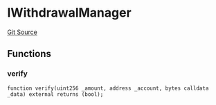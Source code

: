# IWithdrawalManager
[Git Source](https://github.com/jordaniza/auxo-governance/blob/a1f69a902e4549a031b707b4f353e1bf999b68f6/src/interfaces/IWithdrawalManager.sol)


## Functions
### verify


```solidity
function verify(uint256 _amount, address _account, bytes calldata _data) external returns (bool);
```

